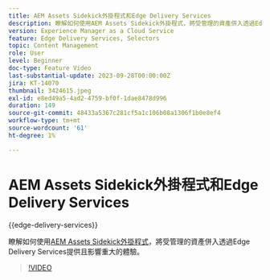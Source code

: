 ```yaml
---
title: AEM Assets Sidekick外掛程式和Edge Delivery Services
description: 瞭解如何使用AEM Assets Sidekick外掛程式，將受管理的資產併入透過Edge Delivery Services提供的高影響力體驗。
version: Experience Manager as a Cloud Service
feature: Edge Delivery Services, Selectors
topic: Content Management
role: User
level: Beginner
doc-type: Feature Video
last-substantial-update: 2023-09-28T00:00:00Z
jira: KT-14070
thumbnail: 3424615.jpeg
exl-id: e8ed49a5-4ad2-4759-bf0f-1dae8478d996
duration: 149
source-git-commit: 48433a5367c281cf5a1c106b08a1306f1b0e8ef4
workflow-type: tm+mt
source-wordcount: '61'
ht-degree: 1%

---
```


# AEM Assets Sidekick外掛程式和Edge Delivery Services

{{edge-delivery-services}}

瞭解如何使用[AEM Assets Sidekick外掛程式](https://www.hlx.live/developer/configuring-aem-assets-sidekick-plugin)，將受管理的資產併入透過Edge Delivery Services提供且影響重大的體驗。

>[!VIDEO](https://video.tv.adobe.com/v/3424615/?learn=on)
